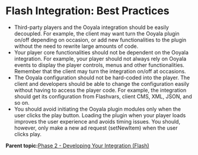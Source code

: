 # Flash Integration: Best Practices

-   Third-party players and the Ooyala integration should be easily decoupled. For example, the client may want turn the Ooyala plugin on/off depending on occasion, or add new functionalities to the plugin without the need to rewrite large amounts of code.
-   Your player core functionalities should not be dependent on the Ooyala integration. For example, your player should not always rely on Ooyala events to display the player controls, menus and other functionalities. Remember that the client may turn the integration on/off at occasions.
-   The Ooyala configuration should not be hard-coded into the player. The client and developers should be able to change the configuration easily without having to access the player code. For example, the integration should get its configuration from Flashvars, client CMS, XML, JSON, and so on.
-   You should avoid initiating the Ooyala plugin modules only when the user clicks the play button. Loading the plugin when your player loads improves the user experience and avoids timing issues. You should, however, only make a new ad request \(setNewItem\) when the user clicks play.

**Parent topic:**[Phase 2 - Developing Your Integration \(Flash\)](../../../oadtech/ad_serving/dg/flash_phase2.md)

